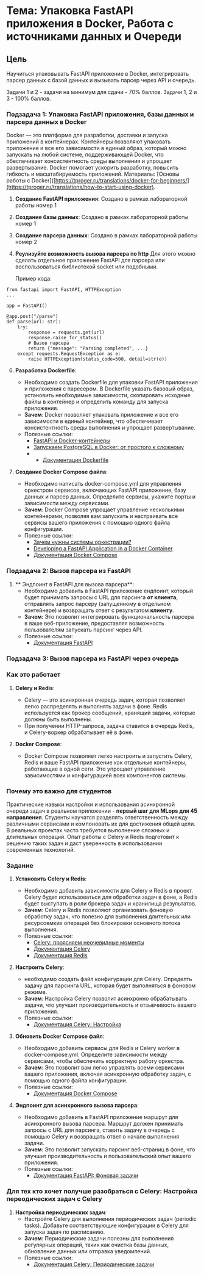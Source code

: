 # Тема: Упаковка FastAPI приложения в Docker, Работа с источниками данных и Очереди

## Цель
Научиться упаковывать FastAPI приложение в Docker, интегрировать парсер данных с базой данных и вызывать парсер через API и очередь.

Задачи 1 и 2 - задачи на минимум для сдачи - 70% баллов. Задачи 1, 2 и 3 - 100% баллов.

### Подзадача 1: Упаковка FastAPI приложения, базы данных и парсера данных в Docker

Docker — это платформа для разработки, доставки и запуска приложений в контейнерах. Контейнеры позволяют упаковать приложение и все его зависимости в единый образ, который можно запускать на любой системе, поддерживающей Docker, что обеспечивает консистентность среды выполнения и упрощает развертывание. Docker помогает ускорить разработку, повысить гибкость и масштабируемость приложений. Материалы: [Основы работы с Docker]([https://tproger.ru/translations/docker-for-beginners/](https://tproger.ru/translations/how-to-start-using-docker).


1. **Создание FastAPI приложения**:
   Создано в рамках лабораторной работы номер 1

2. **Создание базы данных**:
   Создано в рамках лабораторной работы номер 1

3. **Создание парсера данных**:
   Создано в рамках лабораторной работы номер 2

4. **Реулизуйте возможность вызова парсера по http**
   Для этого можно сделать отдельное приложение FastAPI для парсера или воспользоваться библиотекой socket или подобными.

   Пример кода:
```
from fastapi import FastAPI, HTTPException
...

app = FastAPI()

@app.post("/parse")
def parse(url: str):
    try:
        response = requests.get(url)
        response.raise_for_status()
        # Вызов парсера
        return {"message": "Parsing completed", ...}
    except requests.RequestException as e:
        raise HTTPException(status_code=500, detail=str(e))
```


6. **Разработка Dockerfile**:
   - Необходимо создать Dockerfile для упаковки FastAPI приложения и приложения с паресером. В Dockerfile указать базовый образ, установить необходимые зависимости, скопировать исходные файлы в контейнер и определить команду для запуска приложения.
   - **Зачем**: Docker позволяет упаковать приложение и все его зависимости в единый контейнер, что обеспечивает консистентность среды выполнения и упрощает развертывание.
   - Полезные ссылки:
     - [FastAPI и Docker-контейнеры](https://fastapi.tiangolo.com/ru/deployment/docker/)
     - [Запускаем PostgreSQL в Docker: от простого к сложному](https://habr.com/ru/articles/578744/)
     - - [Документация Dockerfile](https://docs.docker.com/engine/reference/builder/)

7. **Создание Docker Compose файла**:
   - Необходимо написать docker-compose.yml для управления оркестром сервисов, включающих FastAPI приложение, базу данных и парсер данных. Определите сервисы, укажите порты и зависимости между сервисами.
   - **Зачем**: Docker Compose упрощает управление несколькими контейнерами, позволяя вам запускать и настраивать все сервисы вашего приложения с помощью одного файла конфигурации.
   - Полезные ссылки:
     - [Зачем нужны системы оркестрации?](https://rebrainme.com/blog/kubernetes/zachem-nuzhny-sistemy-orkestraczii/)
     - [Developing a FastAPI Application in a Docker Container](https://dev.to/abbazs/developing-a-fastapi-application-in-a-docker-container-31n4)
     - [Документация Docker Compose](https://docs.docker.com/compose/)

### Подзадача 2: Вызов парсера из FastAPI

1. ** Эндпоинт в FastAPI для вызова парсера**:
   - Необходимо добавить в FastAPI приложение ендпоинт, который будет принимать запросы с URL для парсинга **от клиента**, отправлять запрос парсеру (запущенному в отдельном контейнере) и возвращать ответ с результатом **клиенту**.
   - **Зачем**: Это позволит интегрировать функциональность парсера в ваше веб-приложение, предоставляя возможность пользователям запускать парсинг через API.
   - Полезные ссылки:
     - [Документация FastAPI](https://fastapi.tiangolo.com/tutorial/path-params/)

### Подзадача 3: Вызов парсера из FastAPI через очередь

### Как это работает

1. **Celery и Redis**:
   - Celery — это асинхронная очередь задач, которая позволяет легко распределять и выполнять задачи в фоне. Redis используется как брокер сообщений, хранящий задачи, которые должны быть выполнены.
   - При получении HTTP-запроса, задача ставится в очередь Redis, и Celery-воркер обрабатывает её в фоне.

2. **Docker Compose**:
   - Docker Compose позволяет легко настроить и запустить Celery, Redis и ваше FastAPI приложение как отдельные контейнеры, работающие в одной сети. Это упрощает управление зависимостями и конфигурацией всех компонентов системы.

### Почему это важно для студентов

Практические навыки настройки и использования асинхронной очереди задач в реальном приложении - **первый шаг для MLops для 45 направления**. Студенты научатся разделять ответственность между различными сервисами и компоновать их для достижения общей цели. В реальных проектах часто требуется выполнение сложных и длительных операций. Опыт работы с Celery и Redis подготовит к решению таких задач и даст уверенность в использовании современных технологий.
 
### Задание

1. **Установить Celery и Redis**:
   - Необходимо добавить зависимости для Celery и Redis в проект. Celery будет использоваться для обработки задач в фоне, а Redis будет выступать в роли брокера задач и хранилища результатов.
   - **Зачем**: Celery и Redis позволяют организовать фоновую обработку задач, что полезно для выполнения длительных или ресурсоемких операций без блокировки основного потока выполнения.
   - Полезные ссылки:
     - [Celery: проясняем неочевидные моменты](https://habr.com/ru/articles/686820/)
     - [Документация Celery](https://docs.celeryproject.org/en/stable/)
     - [Документация Redis](https://redis.io/documentation)

2. **Настроить Celery**:
   - необходимо создать файл конфигурации для Celery. Определть задачу для парсинга URL, которая будет выполняться в фоновом режиме.
   - **Зачем**: Настройка Celery позволит асинхронно обрабатывать задачи, что улучшит производительность и отзывчивость вашего приложения.
   - Полезные ссылки:
     - [Документация Celery: Настройка](https://docs.celeryproject.org/en/stable/userguide/configuration.html)

3. **Обновить Docker Compose файл**:
   - Необходимо добавить сервисы для Redis и Celery worker в docker-compose.yml. Определите зависимости между сервисами, чтобы обеспечить корректную работу оркестра.
   - **Зачем**: Это позволит вам легко управлять всеми сервисами вашего приложения, включая асинхронную обработку задач, с помощью одного файла конфигурации.
   - Полезные ссылки:
     - [Документация Docker Compose](https://docs.docker.com/compose/)

4. **Эндпоинт для асинхронного вызова парсера**:
   - Необходимо добавить в FastAPI приложение маршрут для асинхронного вызова парсера. Маршрут должен принимать запросы с URL для парсинга, ставить задачу в очередь с помощью Celery и возвращать ответ о начале выполнения задачи.
   - **Зачем**: Это позволит запускать парсинг веб-страниц в фоне, что улучшит производительность и пользовательский опыт вашего приложения.
   - Полезные ссылки:
     - [Документация FastAPI: Фоновая задачи](https://fastapi.tiangolo.com/tutorial/background-tasks/)

### Для тех кто хочет получше разобраться с Celery: Настройка переодических задач с Celery

1. **Настройка периодических задач**:
   - Настройте Celery для выполнения периодических задач (periodic tasks). Добавьте соответствующие конфигурации в Celery для запуска задач по расписанию.
   - **Зачем**: Периодические задачи полезны для выполнения регулярных операций, таких как очистка базы данных, обновление данных или отправка уведомлений.
   - Полезные ссылки:
     - [Документация Celery: Периодические задачи](https://docs.celeryproject.org/en/stable/userguide/periodic-tasks.html)
